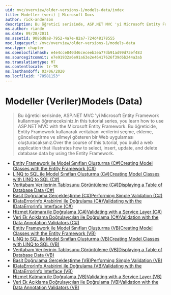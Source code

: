```yaml
---
uid: mvc/overview/older-versions-1/models-data/index
title: Modeller (veri) | Microsoft Docs
author: rick-anderson
description: Bu öğretici serisinde, ASP.NET MVC 'yi Microsoft Entity Framework kullanmayı öğreneceksiniz. Bu öğreticide, bir Web uygulaması oluşturacaksınız...
ms.author: riande
ms.date: 09/28/2011
ms.assetid: 9086d8a8-7952-4a7e-82a7-724d48178555
msc.legacyurl: /mvc/overview/older-versions-1/models-data
msc.type: chapter
ms.openlocfilehash: e4e4cce840d46ceceeb3ea77db91ad99d73ef483
ms.sourcegitcommit: e7e91932a6e91a63e2e46417626f39d6b244a3ab
ms.translationtype: MT
ms.contentlocale: tr-TR
ms.lasthandoff: 03/06/2020
ms.locfileid: "78581153"
---
```

# <a name="models-data"></a><span data-ttu-id="e581c-104">Modeller (Veriler)</span><span class="sxs-lookup"><span data-stu-id="e581c-104">Models (Data)</span></span>

> <span data-ttu-id="e581c-105">Bu öğretici serisinde, ASP.NET MVC 'yi Microsoft Entity Framework kullanmayı öğreneceksiniz.</span><span class="sxs-lookup"><span data-stu-id="e581c-105">In this tutorial series, you learn how to use ASP.NET MVC with the Microsoft Entity Framework.</span></span> <span data-ttu-id="e581c-106">Bu öğreticide, Entity Framework kullanarak veritabanı verilerini seçme, ekleme, güncelleştirme ve silmeyi gösteren bir Web uygulaması oluşturacaksınız.</span><span class="sxs-lookup"><span data-stu-id="e581c-106">Over the course of this tutorial, you build a web application that illustrates how to select, insert, update, and delete database data by using the Entity Framework.</span></span>

- [<span data-ttu-id="e581c-107">Entity Framework ile Model Sınıfları Oluşturma (C#)</span><span class="sxs-lookup"><span data-stu-id="e581c-107">Creating Model Classes with the Entity Framework (C#)</span></span>](creating-model-classes-with-the-entity-framework-cs.md)
- [<span data-ttu-id="e581c-108">LINQ to SQL ile Model Sınıfları Oluşturma (C#)</span><span class="sxs-lookup"><span data-stu-id="e581c-108">Creating Model Classes with LINQ to SQL (C#)</span></span>](creating-model-classes-with-linq-to-sql-cs.md)
- [<span data-ttu-id="e581c-109">Veritabanı Verilerinin Tablosunu Görüntüleme (C#)</span><span class="sxs-lookup"><span data-stu-id="e581c-109">Displaying a Table of Database Data (C#)</span></span>](displaying-a-table-of-database-data-cs.md)
- [<span data-ttu-id="e581c-110">Basit Doğrulama Gerçekleştirme (C#)</span><span class="sxs-lookup"><span data-stu-id="e581c-110">Performing Simple Validation (C#)</span></span>](performing-simple-validation-cs.md)
- [<span data-ttu-id="e581c-111">IDataErrorInfo Arabirimi ile Doğrulama (C#)</span><span class="sxs-lookup"><span data-stu-id="e581c-111">Validating with the IDataErrorInfo Interface (C#)</span></span>](validating-with-the-idataerrorinfo-interface-cs.md)
- [<span data-ttu-id="e581c-112">Hizmet Katmanı ile Doğrulama (C#)</span><span class="sxs-lookup"><span data-stu-id="e581c-112">Validating with a Service Layer (C#)</span></span>](validating-with-a-service-layer-cs.md)
- [<span data-ttu-id="e581c-113">Veri Ek Açıklama Doğrulayıcıları ile Doğrulama (C#)</span><span class="sxs-lookup"><span data-stu-id="e581c-113">Validation with the Data Annotation Validators (C#)</span></span>](validation-with-the-data-annotation-validators-cs.md)
- [<span data-ttu-id="e581c-114">Entity Framework ile Model Sınıfları Oluşturma (VB)</span><span class="sxs-lookup"><span data-stu-id="e581c-114">Creating Model Classes with the Entity Framework (VB)</span></span>](creating-model-classes-with-the-entity-framework-vb.md)
- [<span data-ttu-id="e581c-115">LINQ to SQL ile Model Sınıfları Oluşturma (VB)</span><span class="sxs-lookup"><span data-stu-id="e581c-115">Creating Model Classes with LINQ to SQL (VB)</span></span>](creating-model-classes-with-linq-to-sql-vb.md)
- [<span data-ttu-id="e581c-116">Veritabanı Verilerinin Tablosunu Görüntüleme (VB)</span><span class="sxs-lookup"><span data-stu-id="e581c-116">Displaying a Table of Database Data (VB)</span></span>](displaying-a-table-of-database-data-vb.md)
- [<span data-ttu-id="e581c-117">Basit Doğrulama Gerçekleştirme (VB)</span><span class="sxs-lookup"><span data-stu-id="e581c-117">Performing Simple Validation (VB)</span></span>](performing-simple-validation-vb.md)
- [<span data-ttu-id="e581c-118">IDataErrorInfo Arabirimi ile Doğrulama (VB)</span><span class="sxs-lookup"><span data-stu-id="e581c-118">Validating with the IDataErrorInfo Interface (VB)</span></span>](validating-with-the-idataerrorinfo-interface-vb.md)
- [<span data-ttu-id="e581c-119">Hizmet Katmanı ile Doğrulama (VB)</span><span class="sxs-lookup"><span data-stu-id="e581c-119">Validating with a Service Layer (VB)</span></span>](validating-with-a-service-layer-vb.md)
- [<span data-ttu-id="e581c-120">Veri Ek Açıklama Doğrulayıcıları ile Doğrulama (VB)</span><span class="sxs-lookup"><span data-stu-id="e581c-120">Validation with the Data Annotation Validators (VB)</span></span>](validation-with-the-data-annotation-validators-vb.md)
